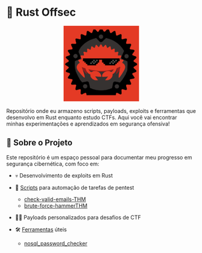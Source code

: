 # 🦀 Rust Offsec

<div align="center">
  <img src="assets/capa_rust.png" alt="Capa do Rust Offsec" width="200"/>
</div>

Repositório onde eu armazeno scripts, payloads, exploits e ferramentas que desenvolvo em Rust enquanto estudo CTFs. Aqui você vai encontrar minhas experimentações e aprendizados em segurança ofensiva!

## 📝 Sobre o Projeto
Este repositório é um espaço pessoal para documentar meu progresso em segurança cibernética, com foco em:
- 💀 Desenvolvimento de exploits em Rust
- 🤖 [Scripts](https://github.com/AyslanBatista/rust-offsec/tree/main/scripts) para automação de tarefas de pentest
  - [check-valid-emails-THM](https://github.com/AyslanBatista/rust-offsec/tree/main/scripts/check-valid-emails-THM)
  - [brute-force-hammerTHM](https://github.com/AyslanBatista/rust-offsec/tree/main/scripts/brute-force-hammerTHM)
  
- 🕵️‍♂️ Payloads personalizados para desafios de CTF
- 🛠️ [Ferramentas](https://github.com/AyslanBatista/rust-offsec/tree/main/tools) úteis
    - [nosql_password_checker](https://github.com/AyslanBatista/rust-offsec/tree/main/tools/nosql_password_checker)
